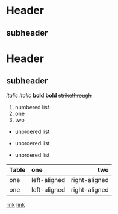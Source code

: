 # Header
## subheader

Header
======
subheader
---------

*italic* _italic_ **bold** __bold__ ~~strikethrough~~

1. numbered list
1. one
1. two

* unordered list
- unordered list
+ unordered list

|Table| one        | two          |
|-----|:-----------| ------------:|
| one |left-aligned| right-aligned|
| one |left-aligned| right-aligned|

[link](https://www.google.com)
[link][ref]

[ref]: https://www.google.com
